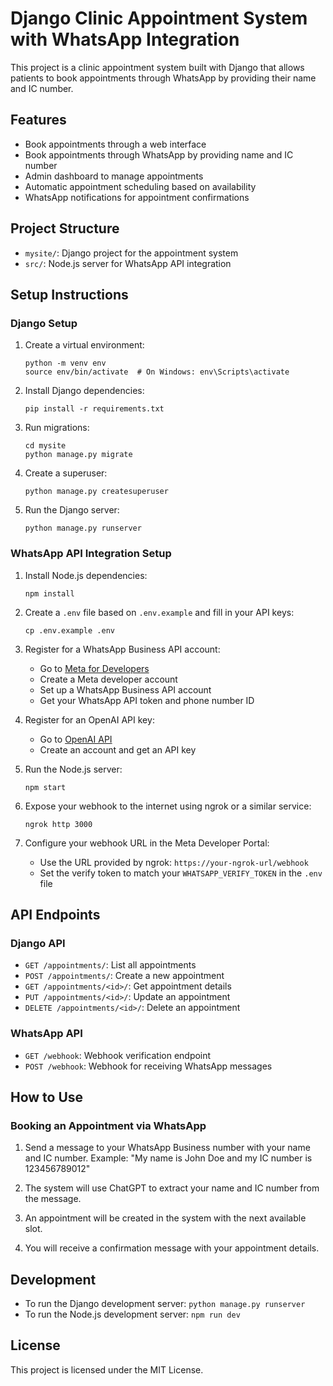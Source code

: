 # Django Clinic Appointment System with WhatsApp Integration

This project is a clinic appointment system built with Django that allows patients to book appointments through WhatsApp by providing their name and IC number.

## Features

- Book appointments through a web interface
- Book appointments through WhatsApp by providing name and IC number
- Admin dashboard to manage appointments
- Automatic appointment scheduling based on availability
- WhatsApp notifications for appointment confirmations

## Project Structure

- `mysite/`: Django project for the appointment system
- `src/`: Node.js server for WhatsApp API integration

## Setup Instructions

### Django Setup

1. Create a virtual environment:
   ```
   python -m venv env
   source env/bin/activate  # On Windows: env\Scripts\activate
   ```

2. Install Django dependencies:
   ```
   pip install -r requirements.txt
   ```

3. Run migrations:
   ```
   cd mysite
   python manage.py migrate
   ```

4. Create a superuser:
   ```
   python manage.py createsuperuser
   ```

5. Run the Django server:
   ```
   python manage.py runserver
   ```

### WhatsApp API Integration Setup

1. Install Node.js dependencies:
   ```
   npm install
   ```

2. Create a `.env` file based on `.env.example` and fill in your API keys:
   ```
   cp .env.example .env
   ```

3. Register for a WhatsApp Business API account:
   - Go to [Meta for Developers](https://developers.facebook.com/)
   - Create a Meta developer account
   - Set up a WhatsApp Business API account
   - Get your WhatsApp API token and phone number ID

4. Register for an OpenAI API key:
   - Go to [OpenAI API](https://platform.openai.com/)
   - Create an account and get an API key

5. Run the Node.js server:
   ```
   npm start
   ```

6. Expose your webhook to the internet using ngrok or a similar service:
   ```
   ngrok http 3000
   ```

7. Configure your webhook URL in the Meta Developer Portal:
   - Use the URL provided by ngrok: `https://your-ngrok-url/webhook`
   - Set the verify token to match your `WHATSAPP_VERIFY_TOKEN` in the `.env` file

## API Endpoints

### Django API

- `GET /appointments/`: List all appointments
- `POST /appointments/`: Create a new appointment
- `GET /appointments/<id>/`: Get appointment details
- `PUT /appointments/<id>/`: Update an appointment
- `DELETE /appointments/<id>/`: Delete an appointment

### WhatsApp API

- `GET /webhook`: Webhook verification endpoint
- `POST /webhook`: Webhook for receiving WhatsApp messages

## How to Use

### Booking an Appointment via WhatsApp

1. Send a message to your WhatsApp Business number with your name and IC number.
   Example: "My name is John Doe and my IC number is 123456789012"

2. The system will use ChatGPT to extract your name and IC number from the message.

3. An appointment will be created in the system with the next available slot.

4. You will receive a confirmation message with your appointment details.

## Development

- To run the Django development server: `python manage.py runserver`
- To run the Node.js development server: `npm run dev`

## License

This project is licensed under the MIT License.
